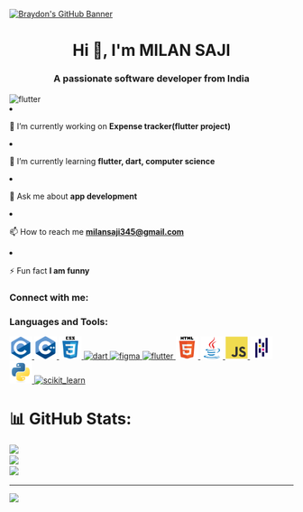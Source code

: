 [![Braydon's GitHub Banner](https://as2.ftcdn.net/v2/jpg/05/02/05/55/1000_F_502055552_pVOQlTlPinx8W5j1RpTsjOMlVKlNZBgf.jpg)](https://Milansaji.io)

<h1 align="center">Hi 👋, I'm MILAN SAJI</h1>
<h3 align="center">A passionate software developer from India</h3>
<image align ="center" alt="flutter" width=400 src="https://www.google.com/url?sa=i&url=https%3A%2F%2Fmedium.com%2Fflutter&psig=AOvVaw2zcOWHFCLiXFkUabYPPdJS&ust=1696443450682000&source=images&cd=vfe&opi=89978449&ved=0CBEQjRxqFwoTCICth7y-2oEDFQAAAAAdAAAAABAE"


- 🔭 I’m currently working on **Expense tracker(flutter project)**

- 🌱 I’m currently learning **flutter, dart, computer science**

- 💬 Ask me about **app development**

- 📫 How to reach me **milansaji345@gmail.com**

- ⚡ Fun fact **I am funny**

<h3 align="left">Connect with me:</h3>
<p align="left">
</p>

<h3 align="left">Languages and Tools:</h3>
<p align="left"> <a href="https://www.cprogramming.com/" target="_blank" rel="noreferrer"> <img src="https://raw.githubusercontent.com/devicons/devicon/master/icons/c/c-original.svg" alt="c" width="40" height="40"/> </a> <a href="https://www.w3schools.com/cpp/" target="_blank" rel="noreferrer"> <img src="https://raw.githubusercontent.com/devicons/devicon/master/icons/cplusplus/cplusplus-original.svg" alt="cplusplus" width="40" height="40"/> </a> <a href="https://www.w3schools.com/css/" target="_blank" rel="noreferrer"> <img src="https://raw.githubusercontent.com/devicons/devicon/master/icons/css3/css3-original-wordmark.svg" alt="css3" width="40" height="40"/> </a> <a href="https://dart.dev" target="_blank" rel="noreferrer"> <img src="https://www.vectorlogo.zone/logos/dartlang/dartlang-icon.svg" alt="dart" width="40" height="40"/> </a> <a href="https://www.figma.com/" target="_blank" rel="noreferrer"> <img src="https://www.vectorlogo.zone/logos/figma/figma-icon.svg" alt="figma" width="40" height="40"/> </a> <a href="https://flutter.dev" target="_blank" rel="noreferrer"> <img src="https://www.vectorlogo.zone/logos/flutterio/flutterio-icon.svg" alt="flutter" width="40" height="40"/> </a> <a href="https://www.w3.org/html/" target="_blank" rel="noreferrer"> <img src="https://raw.githubusercontent.com/devicons/devicon/master/icons/html5/html5-original-wordmark.svg" alt="html5" width="40" height="40"/> </a> <a href="https://www.java.com" target="_blank" rel="noreferrer"> <img src="https://raw.githubusercontent.com/devicons/devicon/master/icons/java/java-original.svg" alt="java" width="40" height="40"/> </a> <a href="https://developer.mozilla.org/en-US/docs/Web/JavaScript" target="_blank" rel="noreferrer"> <img src="https://raw.githubusercontent.com/devicons/devicon/master/icons/javascript/javascript-original.svg" alt="javascript" width="40" height="40"/> </a> <a href="https://pandas.pydata.org/" target="_blank" rel="noreferrer"> <img src="https://raw.githubusercontent.com/devicons/devicon/2ae2a900d2f041da66e950e4d48052658d850630/icons/pandas/pandas-original.svg" alt="pandas" width="40" height="40"/> </a> <a href="https://www.python.org" target="_blank" rel="noreferrer"> <img src="https://raw.githubusercontent.com/devicons/devicon/master/icons/python/python-original.svg" alt="python" width="40" height="40"/> </a> <a href="https://scikit-learn.org/" target="_blank" rel="noreferrer"> <img src="https://upload.wikimedia.org/wikipedia/commons/0/05/Scikit_learn_logo_small.svg" alt="scikit_learn" width="40" height="40"/> </a> </p>


# 📊 GitHub Stats:
![](https://github-readme-stats.vercel.app/api?username=Milansaji&theme=dark&hide_border=false&include_all_commits=false&count_private=false)<br/>
![](https://github-readme-streak-stats.herokuapp.com/?user=Milansaji&theme=dark&hide_border=false)<br/>
![](https://github-readme-stats.vercel.app/api/top-langs/?username=Milansaji&theme=dark&hide_border=false&include_all_commits=false&count_private=false&layout=compact)

---
[![](https://visitcount.itsvg.in/api?id=Milansaji&icon=0&color=0)](https://visitcount.itsvg.in)

<!-- Proudly created with GPRM ( https://gprm.itsvg.in ) -->
